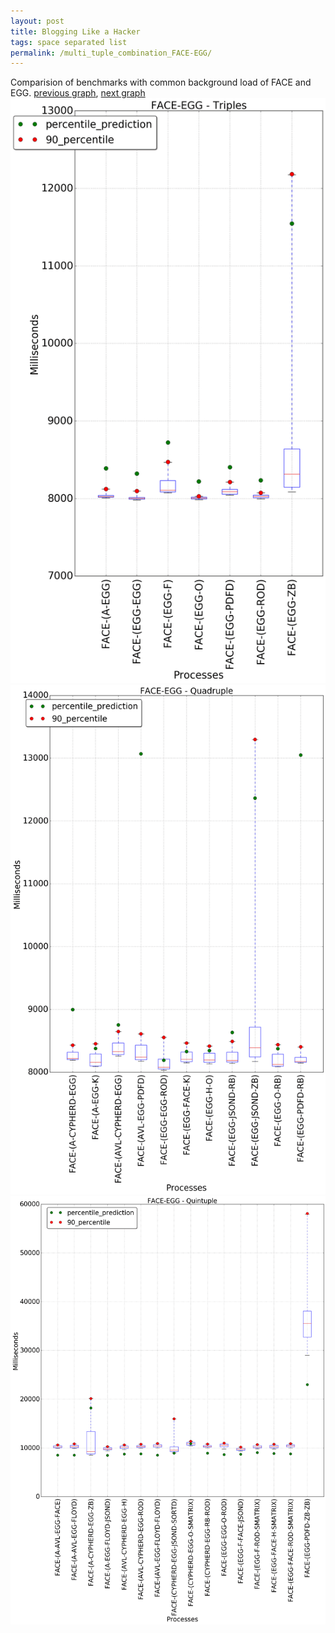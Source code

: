 ```yaml
---
layout: post
title: Blogging Like a Hacker
tags: space separated list
permalink: /multi_tuple_combination_FACE-EGG/
---
```


Comparision of benchmarks with common background load of FACE and EGG.
[previous graph](../multi_tuple_combination_FACE-CYPHERD/), [next graph](../multi_tuple_combination_FACE-FACE/)
![graph figure](./images/triple/FACE/FACE-EGG_box.png)![graph figure](./images/quadruple/FACE/FACE-EGG_box.png)![graph figure](./images/quintuple/FACE/FACE-EGG_box.png)